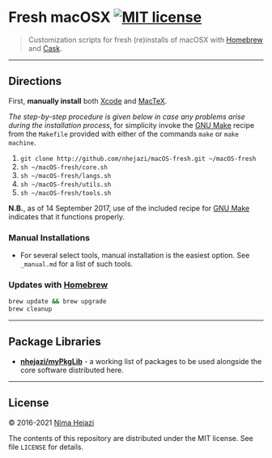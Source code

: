# Fresh macOSX [![MIT license](http://img.shields.io/badge/license-MIT-brightgreen.svg)](http://opensource.org/licenses/MIT)

> Customization scripts for fresh (re)installs of macOSX with
> [Homebrew](http://brew.sh/) and [Cask](https://caskroom.github.io/).

---

## Directions

First, __manually install__ both
[Xcode](https://itunes.apple.com/us/app/xcode/id497799835?mt=12) and
[MacTeX](https://tug.org/mactex/downloading.html).

_The step-by-step procedure is given below in case any problems arise during the
installation process_, for simplicity invoke the [GNU
Make](https://www.gnu.org/software/make/) recipe from the `Makefile` provided
with either of the commands `make` or `make machine`.

1. `git clone http://github.com/nhejazi/macOS-fresh.git ~/macOS-fresh`
2. `sh ~/macOS-fresh/core.sh`
3. `sh ~/macOS-fresh/langs.sh`
4. `sh ~/macOS-fresh/utils.sh`
5. `sh ~/macOS-fresh/tools.sh`

__N.B.__, as of 14 September 2017, use of the included recipe for [GNU
Make](https://www.gnu.org/software/make/) indicates that it functions properly.


### Manual Installations

* For several select tools, manual installation is the easiest option. See
  `_manual.md` for a list of such tools.


### Updates with [Homebrew](http://brew.sh)
```bash
brew update && brew upgrade
brew cleanup
```

---

## Package Libraries

* __[nhejazi/myPkgLib](https://github.com/nhejazi/myPkgLib)__ - a working list
  of packages to be used alongside the core software distributed here.

---

## License

&copy; 2016-2021 [Nima Hejazi](http://nimahejazi.org)

The contents of this repository are distributed under the MIT license. See file
`LICENSE` for details.

